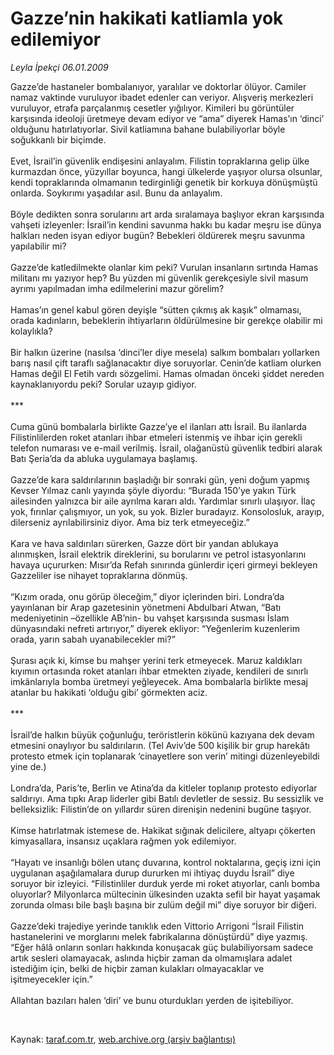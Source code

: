 # Gazze’nin hakikati katliamla yok edilemiyor

*Leyla İpekçi 06.01.2009*

<div class="taraf_structure_2col_1zq">
<div class="margen_n">



 <p>Gazze’de hastaneler bombalanıyor, yaralılar ve doktorlar ölüyor. Camiler namaz vaktinde vuruluyor ibadet edenler can veriyor. Alışveriş merkezleri vuruluyor, etrafa parçalanmış cesetler yığılıyor. Kimileri bu görüntüler karşısında ideoloji üretmeye devam ediyor ve “ama” diyerek Hamas’ın ‘dinci’ olduğunu hatırlatıyorlar. Sivil katliamına bahane bulabiliyorlar böyle soğukkanlı bir biçimde. <br/><br/>Evet, İsrail’in güvenlik endişesini anlayalım. Filistin topraklarına gelip ülke kurmazdan önce, yüzyıllar boyunca, hangi ülkelerde yaşıyor olursa olsunlar, kendi topraklarında olmamanın tedirginliği genetik bir korkuya dönüşmüştü onlarda. Soykırımı yaşadılar asıl. Bunu da anlayalım. <br/><br/>Böyle dedikten sonra sorularını art arda sıralamaya başlıyor ekran karşısında vahşeti izleyenler: İsrail’in kendini savunma hakkı bu kadar meşru ise dünya halkları neden isyan ediyor bugün? Bebekleri öldürerek meşru savunma yapılabilir mi? <br/><br/>Gazze’de katledilmekte olanlar kim peki? Vurulan insanların sırtında Hamas militanı mı yazıyor hep? Bu yüzden mi güvenlik gerekçesiyle sivil masum ayrımı yapılmadan imha edilmelerini mazur görelim? <br/><br/>Hamas’ın genel kabul gören deyişle “sütten çıkmış ak kaşık” olmaması, orada kadınların, bebeklerin ihtiyarların öldürülmesine bir gerekçe olabilir mi kolaylıkla? <br/><br/>Bir halkın üzerine (nasılsa ‘dinci’ler diye mesela) salkım bombaları yollarken barış nasıl çift taraflı sağlanacaktır diye soruyorlar. Cenin’de katliam olurken Hamas değil El Fetih vardı sözgelimi. Hamas olmadan önceki şiddet nereden kaynaklanıyordu peki? Sorular uzayıp gidiyor. <br/><br/>*** <br/><br/>Cuma günü bombalarla birlikte Gazze’ye el ilanları attı İsrail. Bu ilanlarda Filistinlilerden roket atanları ihbar etmeleri istenmiş ve ihbar için gerekli telefon numarası ve e-mail verilmiş. İsrail, olağanüstü güvenlik tedbiri alarak Batı Şeria’da da abluka uygulamaya başlamış. <br/><br/>Gazze’de kara saldırılarının başladığı bir sonraki gün, yeni doğum yapmış Kevser Yılmaz canlı yayında şöyle diyordu: “Burada 150’ye yakın Türk ailesinden yalnızca bir aile ayrılma kararı aldı. Yardımlar sınırlı ulaşıyor. İlaç yok, fırınlar çalışmıyor, un yok, su yok. Bizler buradayız. Konsolosluk, arayıp, dilerseniz ayrılabilirsiniz diyor. Ama biz terk etmeyeceğiz.” <br/><br/>Kara ve hava saldırıları sürerken, Gazze dört bir yandan ablukaya alınmışken, İsrail elektrik direklerini, su borularını ve petrol istasyonlarını havaya uçururken: Mısır’da Refah sınırında günlerdir içeri girmeyi bekleyen Gazzeliler ise nihayet topraklarına dönmüş. <br/><br/>“Kızım orada, onu görüp öleceğim,” diyor içlerinden biri. Londra’da yayınlanan bir Arap gazetesinin yönetmeni Abdulbari Atwan, “Batı medeniyetinin –özellikle AB’nin- bu vahşet karşısında susması İslam dünyasındaki nefreti artırıyor,” diyerek ekliyor: “Yeğenlerim kuzenlerim orada, yarın sabah uyanabilecekler mi?” <br/><br/>Şurası açık ki, kimse bu mahşer yerini terk etmeyecek. Maruz kaldıkları kıyımın ortasında roket atanları ihbar etmekten ziyade, kendileri de sınırlı imkânlarıyla bomba üretmeyi yeğleyecek. Ama bombalarla birlikte mesaj atanlar bu hakikati ‘olduğu gibi’ görmekten aciz. <br/><br/>*** <br/><br/>İsrail’de halkın büyük çoğunluğu, teröristlerin kökünü kazıyana dek devam etmesini onaylıyor bu saldırıların. (Tel Aviv’de 500 kişilik bir grup harekâtı protesto etmek için toplanarak ‘cinayetlere son verin’ mitingi düzenleyebildi yine de.) <br/><br/>Londra’da, Paris’te, Berlin ve Atina’da da kitleler toplanıp protesto ediyorlar saldırıyı. Ama tıpkı Arap liderler gibi Batılı devletler de sessiz. Bu sessizlik ve belleksizlik: Filistin’de on yıllardır süren direnişin nedenini bugüne taşıyor. <br/><br/>Kimse hatırlatmak istemese de. Hakikat sığınak delicilere, altyapı çökerten kimyasallara, insansız uçaklara rağmen yok edilemiyor. <br/><br/>“Hayatı ve insanlığı bölen utanç duvarına, kontrol noktalarına, geçiş izni için uygulanan aşağılamalara durup dururken mi ihtiyaç duydu İsrail” diye soruyor bir izleyici. “Filistinliler durduk yerde mi roket atıyorlar, canlı bomba oluyorlar? Milyonlarca mültecinin ülkesinden uzakta sefil bir hayat yaşamak zorunda olması bile başlı başına bir zulüm değil mi” diye soruyor bir diğeri. <br/><br/>Gazze’deki trajediye yerinde tanıklık eden Vittorio Arrigoni “İsrail Filistin hastanelerini ve morglarını melek fabrikalarına dönüştürdü” diye yazmış. “Eğer hâlâ onların sonları hakkında konuşacak güç bulabiliyorsam sadece artık sesleri olamayacak, aslında hiçbir zaman da olmamışlara adalet istediğim için, belki de hiçbir zaman kulakları olmayacaklar ve işitmeyecekler için.” <br/><br/>Allahtan bazıları halen ‘diri’ ve bunu oturdukları yerden de işitebiliyor. </p>

<br/>


<div id="taraf_not">
</div>

</div>


</div>

Kaynak: [taraf.com.tr](http://www.taraf.com.tr:80/makale/3436.htm), [web.archive.org (arşiv bağlantısı)](http://web.archive.org/web/20090302021336/http://www.taraf.com.tr:80/makale/3436.htm)
